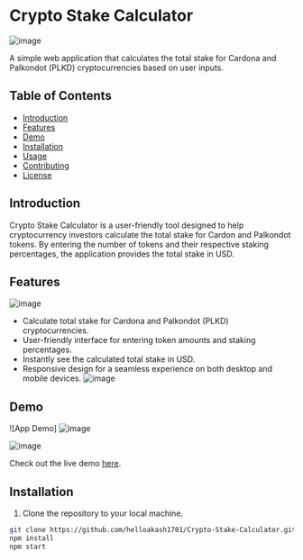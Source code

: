 # Crypto Stake Calculator

![image](https://github.com/helloakash1701/Crypto-Stake-Calculator/assets/80618499/c487c935-2906-433e-9b44-1e062ccca587)

A simple web application that calculates the total stake for Cardona and Palkondot (PLKD) cryptocurrencies based on user inputs.

## Table of Contents

- [Introduction](#introduction)
- [Features](#features)
- [Demo](#demo)
- [Installation](#installation)
- [Usage](#usage)
- [Contributing](#contributing)
- [License](#license)

## Introduction

Crypto Stake Calculator is a user-friendly tool designed to help cryptocurrency investors calculate the total stake for Cardon and Palkondot tokens. By entering the number of tokens and their respective staking percentages, the application provides the total stake in USD.

## Features
![image](https://github.com/helloakash1701/Crypto-Stake-Calculator/assets/80618499/f3e4c456-a6a7-42eb-bdc0-5e66d2b82541)

- Calculate total stake for Cardona and Palkondot (PLKD) cryptocurrencies.
- User-friendly interface for entering token amounts and staking percentages.
- Instantly see the calculated total stake in USD.
- Responsive design for a seamless experience on both desktop and mobile devices.
![image](https://github.com/helloakash1701/Luganodes_task2/assets/80618499/d3d8e343-791e-413f-b6b8-e60ee4b20c1a)

## Demo

![App Demo]
![image](https://github.com/helloakash1701/Crypto-Stake-Calculator/assets/80618499/39289e1f-69f9-4789-be75-b5531273dd5b)

![image](https://github.com/helloakash1701/Luganodes_task2/assets/80618499/c837aebf-05d3-4e1d-9370-b8e42ab572db)

Check out the live demo [here](https://drive.google.com/file/d/1BRA8Uu3zHwqKXa0kH4kuJUAJ-kEaUq9t/view?usp=sharing).

## Installation

1. Clone the repository to your local machine.

```bash
git clone https://github.com/helloakash1701/Crypto-Stake-Calculator.git
npm install
npm start
```
